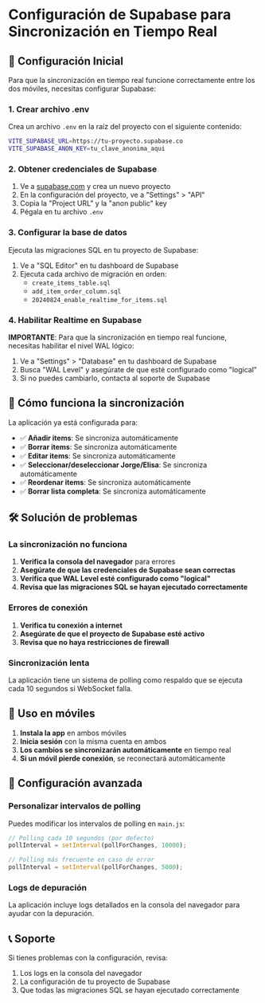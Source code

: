 # Configuración de Supabase para Sincronización en Tiempo Real

## 🚀 Configuración Inicial

Para que la sincronización en tiempo real funcione correctamente entre los dos móviles, necesitas configurar Supabase:

### 1. Crear archivo .env

Crea un archivo `.env` en la raíz del proyecto con el siguiente contenido:

```bash
VITE_SUPABASE_URL=https://tu-proyecto.supabase.co
VITE_SUPABASE_ANON_KEY=tu_clave_anonima_aqui
```

### 2. Obtener credenciales de Supabase

1. Ve a [supabase.com](https://supabase.com) y crea un nuevo proyecto
2. En la configuración del proyecto, ve a "Settings" > "API"
3. Copia la "Project URL" y la "anon public" key
4. Pégala en tu archivo `.env`

### 3. Configurar la base de datos

Ejecuta las migraciones SQL en tu proyecto de Supabase:

1. Ve a "SQL Editor" en tu dashboard de Supabase
2. Ejecuta cada archivo de migración en orden:
   - `create_items_table.sql`
   - `add_item_order_column.sql`
   - `20240824_enable_realtime_for_items.sql`

### 4. Habilitar Realtime en Supabase

**IMPORTANTE**: Para que la sincronización en tiempo real funcione, necesitas habilitar el nivel WAL lógico:

1. Ve a "Settings" > "Database" en tu dashboard de Supabase
2. Busca "WAL Level" y asegúrate de que esté configurado como "logical"
3. Si no puedes cambiarlo, contacta al soporte de Supabase

## 🔄 Cómo funciona la sincronización

La aplicación ya está configurada para:

- ✅ **Añadir items**: Se sincroniza automáticamente
- ✅ **Borrar items**: Se sincroniza automáticamente  
- ✅ **Editar items**: Se sincroniza automáticamente
- ✅ **Seleccionar/deseleccionar Jorge/Elisa**: Se sincroniza automáticamente
- ✅ **Reordenar items**: Se sincroniza automáticamente
- ✅ **Borrar lista completa**: Se sincroniza automáticamente

## 🛠️ Solución de problemas

### La sincronización no funciona

1. **Verifica la consola del navegador** para errores
2. **Asegúrate de que las credenciales de Supabase sean correctas**
3. **Verifica que WAL Level esté configurado como "logical"**
4. **Revisa que las migraciones SQL se hayan ejecutado correctamente**

### Errores de conexión

1. **Verifica tu conexión a internet**
2. **Asegúrate de que el proyecto de Supabase esté activo**
3. **Revisa que no haya restricciones de firewall**

### Sincronización lenta

La aplicación tiene un sistema de polling como respaldo que se ejecuta cada 10 segundos si WebSocket falla.

## 📱 Uso en móviles

1. **Instala la app** en ambos móviles
2. **Inicia sesión** con la misma cuenta en ambos
3. **Los cambios se sincronizarán automáticamente** en tiempo real
4. **Si un móvil pierde conexión**, se reconectará automáticamente

## 🔧 Configuración avanzada

### Personalizar intervalos de polling

Puedes modificar los intervalos de polling en `main.js`:

```javascript
// Polling cada 10 segundos (por defecto)
pollInterval = setInterval(pollForChanges, 10000);

// Polling más frecuente en caso de error
pollInterval = setInterval(pollForChanges, 5000);
```

### Logs de depuración

La aplicación incluye logs detallados en la consola del navegador para ayudar con la depuración.

## 📞 Soporte

Si tienes problemas con la configuración, revisa:
1. Los logs en la consola del navegador
2. La configuración de tu proyecto de Supabase
3. Que todas las migraciones SQL se hayan ejecutado correctamente
